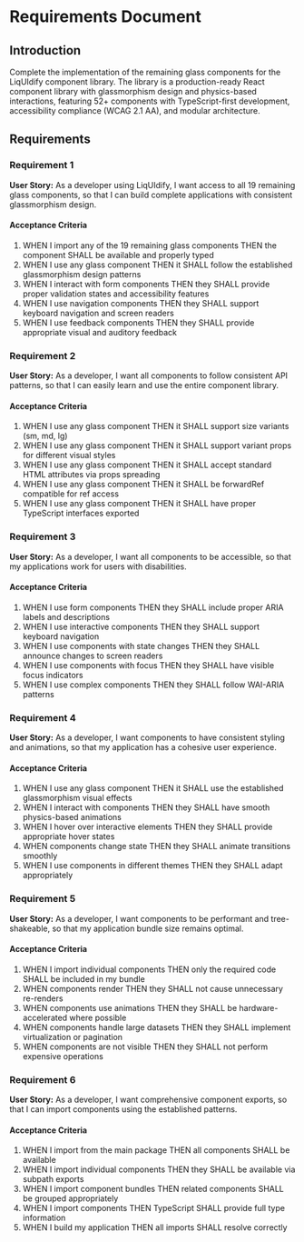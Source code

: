 # Requirements Document

## Introduction

Complete the implementation of the remaining glass components for the LiqUIdify component library. The library is a production-ready React component library with glassmorphism design and physics-based interactions, featuring 52+ components with TypeScript-first development, accessibility compliance (WCAG 2.1 AA), and modular architecture.

## Requirements

### Requirement 1

**User Story:** As a developer using LiqUIdify, I want access to all 19 remaining glass components, so that I can build complete applications with consistent glassmorphism design.

#### Acceptance Criteria

1. WHEN I import any of the 19 remaining glass components THEN the component SHALL be available and properly typed
2. WHEN I use any glass component THEN it SHALL follow the established glassmorphism design patterns
3. WHEN I interact with form components THEN they SHALL provide proper validation states and accessibility features
4. WHEN I use navigation components THEN they SHALL support keyboard navigation and screen readers
5. WHEN I use feedback components THEN they SHALL provide appropriate visual and auditory feedback

### Requirement 2

**User Story:** As a developer, I want all components to follow consistent API patterns, so that I can easily learn and use the entire component library.

#### Acceptance Criteria

1. WHEN I use any glass component THEN it SHALL support size variants (sm, md, lg)
2. WHEN I use any glass component THEN it SHALL support variant props for different visual styles
3. WHEN I use any glass component THEN it SHALL accept standard HTML attributes via props spreading
4. WHEN I use any glass component THEN it SHALL be forwardRef compatible for ref access
5. WHEN I use any glass component THEN it SHALL have proper TypeScript interfaces exported

### Requirement 3

**User Story:** As a developer, I want all components to be accessible, so that my applications work for users with disabilities.

#### Acceptance Criteria

1. WHEN I use form components THEN they SHALL include proper ARIA labels and descriptions
2. WHEN I use interactive components THEN they SHALL support keyboard navigation
3. WHEN I use components with state changes THEN they SHALL announce changes to screen readers
4. WHEN I use components with focus THEN they SHALL have visible focus indicators
5. WHEN I use complex components THEN they SHALL follow WAI-ARIA patterns

### Requirement 4

**User Story:** As a developer, I want components to have consistent styling and animations, so that my application has a cohesive user experience.

#### Acceptance Criteria

1. WHEN I use any glass component THEN it SHALL use the established glassmorphism visual effects
2. WHEN I interact with components THEN they SHALL have smooth physics-based animations
3. WHEN I hover over interactive elements THEN they SHALL provide appropriate hover states
4. WHEN components change state THEN they SHALL animate transitions smoothly
5. WHEN I use components in different themes THEN they SHALL adapt appropriately

### Requirement 5

**User Story:** As a developer, I want components to be performant and tree-shakeable, so that my application bundle size remains optimal.

#### Acceptance Criteria

1. WHEN I import individual components THEN only the required code SHALL be included in my bundle
2. WHEN components render THEN they SHALL not cause unnecessary re-renders
3. WHEN components use animations THEN they SHALL be hardware-accelerated where possible
4. WHEN components handle large datasets THEN they SHALL implement virtualization or pagination
5. WHEN components are not visible THEN they SHALL not perform expensive operations

### Requirement 6

**User Story:** As a developer, I want comprehensive component exports, so that I can import components using the established patterns.

#### Acceptance Criteria

1. WHEN I import from the main package THEN all components SHALL be available
2. WHEN I import individual components THEN they SHALL be available via subpath exports
3. WHEN I import component bundles THEN related components SHALL be grouped appropriately
4. WHEN I import components THEN TypeScript SHALL provide full type information
5. WHEN I build my application THEN all imports SHALL resolve correctly
